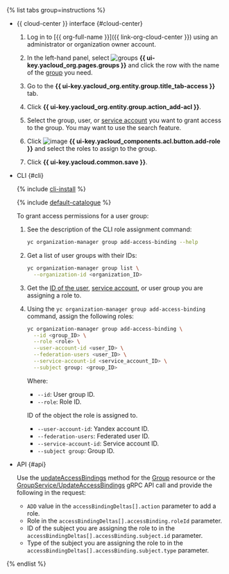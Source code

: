 {% list tabs group=instructions %}

- {{ cloud-center }} interface {#cloud-center}

  1. Log in to [{{ org-full-name }}]({{ link-org-cloud-center }}) using an administrator or organization owner account.

  1. In the left-hand panel, select ![groups](../../_assets/console-icons/persons.svg) **{{ ui-key.yacloud_org.pages.groups }}** and click the row with the name of the [group](../../organization/concepts/groups.md) you need.
  
  1. Go to the **{{ ui-key.yacloud_org.entity.group.title_tab-access }}** tab.

  1. Click **{{ ui-key.yacloud_org.entity.group.action_add-acl }}**.
  
  1. Select the group, user, or [service account](../../iam/concepts/users/service-accounts.md) you want to grant access to the group. You may want to use the search feature.
  
  1. Click ![image](../../_assets/console-icons/plus.svg) **{{ ui-key.yacloud_components.acl.button.add-role }}** and select the roles to assign to the group.

  1. Click **{{ ui-key.yacloud.common.save }}**.

- CLI {#cli}

    {% include [cli-install](../cli-install.md) %}

    {% include [default-catalogue](../default-catalogue.md) %}

    To grant access permissions for a user group:

    1. See the description of the CLI role assignment command:

        ```bash
        yc organization-manager group add-access-binding --help
        ```

    1. Get a list of user groups with their IDs:

        ```bash
        yc organization-manager group list \
          --organization-id <organization_ID>
        ```

    1. Get the [ID of the user](../../iam/operations/users/get.md), [service account](../../iam/operations/sa/get-id.md), or user group you are assigning a role to.
    1. Using the `yc organization-manager group add-access-binding` command, assign the following roles:

        ```bash
        yc organization-manager group add-access-binding \
          --id <group_ID> \
          --role <role> \
          --user-account-id <user_ID> \
          --federation-users <user_ID> \
          --service-account-id <service_account_ID> \
          --subject group: <group_ID>
        ```

        Where:

        * `--id`: User group ID.
        * `--role`: Role ID.

        ID of the object the role is assigned to.

        * `--user-account-id`: Yandex account ID.
        * `--federation-users`: Federated user ID.
        * `--service-account-id`: Service account ID.
        * `--subject group`: Group ID.

- API {#api}

   Use the [updateAccessBindings](../../organization/api-ref/Group/updateAccessBindings.md) method for the [Group](../../organization/api-ref/Group/index.md) resource or the [GroupService/UpdateAccessBindings](../../organization/api-ref/grpc/Group/updateAccessBindings.md) gRPC API call and provide the following in the request:

   * `ADD` value in the `accessBindingDeltas[].action` parameter to add a role.
   * Role in the `accessBindingDeltas[].accessBinding.roleId` parameter.
   * ID of the subject you are assigning the role to in the `accessBindingDeltas[].accessBinding.subject.id` parameter.
   * Type of the subject you are assigning the role to in the `accessBindingDeltas[].accessBinding.subject.type` parameter.

{% endlist %}
